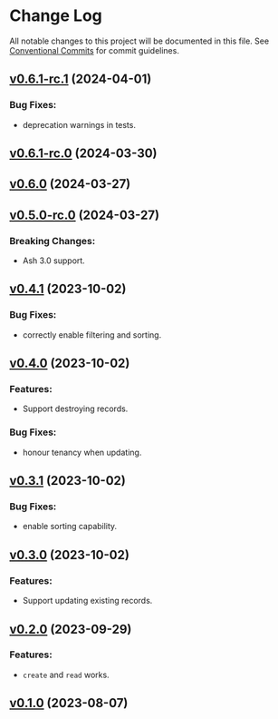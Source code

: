 # Change Log

All notable changes to this project will be documented in this file.
See [Conventional Commits](Https://conventionalcommits.org) for commit guidelines.

<!-- changelog -->

## [v0.6.1-rc.1](https://harton.dev/james/ash_cubdb/compare/v0.6.1-rc.0...v0.6.1-rc.1) (2024-04-01)




### Bug Fixes:

* deprecation warnings in tests.

## [v0.6.1-rc.0](https://harton.dev/james/ash_cubdb/compare/v0.6.0...v0.6.1-rc.0) (2024-03-30)




## [v0.6.0](https://harton.dev/james/ash_cubdb/compare/v0.5.0-rc.0...v0.6.0) (2024-03-27)




## [v0.5.0-rc.0](https://harton.dev/james/ash_cubdb/compare/v0.4.1...v0.5.0-rc.0) (2024-03-27)
### Breaking Changes:

* Ash 3.0 support.



## [v0.4.1](https://harton.dev/james/ash_cubdb/compare/v0.4.0...v0.4.1) (2023-10-02)




### Bug Fixes:

* correctly enable filtering and sorting.

## [v0.4.0](https://harton.dev/james/ash_cubdb/compare/v0.3.1...v0.4.0) (2023-10-02)




### Features:

* Support destroying records.

### Bug Fixes:

* honour tenancy when updating.

## [v0.3.1](https://harton.dev/james/ash_cubdb/compare/v0.3.0...v0.3.1) (2023-10-02)




### Bug Fixes:

* enable sorting capability.

## [v0.3.0](https://harton.dev/james/ash_cubdb/compare/v0.2.0...v0.3.0) (2023-10-02)




### Features:

* Support updating existing records.

## [v0.2.0](https://harton.dev/james/ash_cubdb/compare/v0.1.0...v0.2.0) (2023-09-29)




### Features:

* `create` and `read` works.

## [v0.1.0](https://harton.dev/james/ash_cubdb/compare/v0.1.0...v0.1.0) (2023-08-07)



